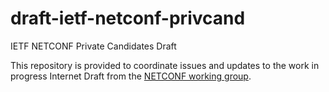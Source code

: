# draft-ietf-netconf-privcand
IETF NETCONF Private Candidates Draft

This repository is provided to coordinate issues and updates to
the work in progress Internet Draft from the 
[NETCONF working group](https://datatracker.ietf.org/wg/netconf/about/).

 
